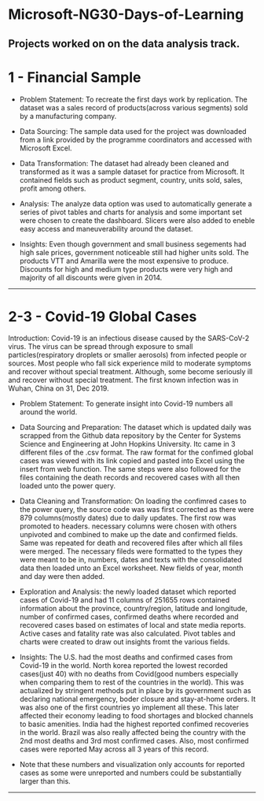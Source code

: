 # Microsoft-NG30-Days-of-Learning
Projects worked on on the data analysis track.
----
# 1 - Financial Sample
* Problem Statement:
To recreate the first days work by replication. The dataset was a sales record of products(across various segments) sold by a manufacturing company. 

* Data Sourcing:
The sample data used for the project was downloaded from a link provided by the programme coordinators and accessed with Microsoft Excel.

* Data Transformation:
The dataset had already been cleaned and transformed as it was a sample dataset for practice from Microsoft. It contained fields such as product segment, country, units sold, sales, profit among others.

* Analysis:
The analyze data option was used to automatically generate a series of pivot tables and charts for analysis and some important set were chosen to create the dashboard. Slicers were also added to eneble easy access and maneuverability around the dataset.

* Insights:
Even though government and small business segements had high sale prices, government noticeable still had higher units sold.
The products VTT and Amarilla were the most expensive to produce.
Discounts for high and medium type products were very high and majority of all discounts were given in 2014.

----
# 2-3 - Covid-19 Global Cases
Introduction:
Covid-19 is an infectious disease caused by the SARS-CoV-2 virus. The virus can be spread through exposure to small particles(respiratory droplets or smaller aerosols) from infected people or sources. Most people who fall sick experience mild to moderate symptoms and recover without special treatment. Although, some become seriously ill and recover without special treatment.
The first known infection was in Wuhan, China on 31, Dec 2019.

* Problem Statement:
To generate insight into Covid-19 numbers all around the world.

* Data Sourcing and Preparation:
The dataset which is updated daily was scrapped from the Github data repository by the Center for Systems Science and Engineering at John Hopkins University. Itc came in 3 different files of the .csv format. The raw format for the confimed global cases was viewed with its link copied and pasted into Excel using the insert from web function. The same steps were also followed for the files containing the death records and recovered cases with all then loaded unto the power query.

* Data Cleaning and Transformation:
On loading the confimred cases to the power query, the source code was was first corrected as there were 879 columns(mostly dates) due to daily updates.
The first row was promoted to headers. necessary columns were chosen with others unpivoted and combined  to make up the date and confirmed fields. Same was repeated for death and recovered files after which all files were merged. The necessary fileds were formatted to the types they were meant to be in, numbers, dates and texts with the consolidated data then loaded unto an Excel worksheet. New fields of year, month and day were then added.

* Exploration and Analysis:
the newly loaded dataset which reported cases of Covid-19 and had 11 columns of 251655 rows contained information about the province, country/region, latitude and longitude, number of confirmed cases, confirmed deaths where recorded and recovered cases based on estimates of local and state media reports. Active cases and fatality rate was also calculated.
Pivot tables and charts were created to draw out insights fromt the various fields.

* Insights:
The U.S. had the most deaths and confirmed cases from Covid-19 in the world.
North korea reported the lowest recorded cases(just 40) with no deaths from Covid(good numbers especially when comparing them to rest of the countries in the world).
This was actualized by stringent methods put in place by its government such as declaring national emergency, boder closure and stay-at-home orders. It was also one of the first countries yo implement all these. This later affected their economy leading to food shortages and blocked channels to basic amenities.
India had the highest reported confimed recoveries in the world.
Brazil was also really affected being the country with the 2nd most deaths and 3rd most confirmed cases. Also, most confirmed cases were reported May across all 3 years of this record.

* Note that these numbers and visualization only accounts for reported cases as some were unreported and numbers could be substantially larger than this. 

----
